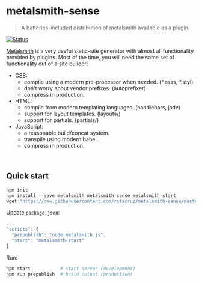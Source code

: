 # metalsmith-sense

> A batteries-included distribution of metalsmith available as a plugin.

[![Status](https://travis-ci.org/rstacruz/metalsmith-sense.svg?branch=master)](https://travis-ci.org/rstacruz/metalsmith-sense "See test builds")

[Metalsmith] is a very useful static-site generator with almost all functionality provided by plugins. Most of the time, you will need the same set of functionality out of a site builder:

* CSS:
  * compile using a modern pre-processor when needed. (*.sass, *.styl)
  * don't worry about vendor prefixes. (autoprefixer)
  * compress in production.
* HTML:
  * compile from modern templating languages. (handlebars, jade)
  * support for layout templates. (layouts/)
  * support for partials. (partials/)
* JavaScript:
  * a reasonable build/concat system.
  * transpile using modern babel.
  * compress in production.

<br>

## Quick start

```js
npm init
npm install --save metalsmith metalsmith-sense metalsmith-start
wget "https://raw.githubusercontent.com/rstacruz/metalsmith-sense/master/example/metalsmith.js" -O metalsmith.js
```

Update `package.json`:

```js
...
"scripts": {
  "prepublish": "node metalsmith.js",
  "start": "metalsmith-start"
}
```

Run:

``` sh
npm start           # start server (development)
npm run prepublish  # build output (production)
```

[Metalsmith]: http://metalsmith.io/
